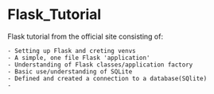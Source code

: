 # Flask_Tutorial
Flask tutorial from the official site consisting of:

    - Setting up Flask and creting venvs
    - A simple, one file Flask 'application'
    - Understanding of Flask classes/application factory
    - Basic use/understanding of SQLite
    - Defined and created a connection to a database(SQlite)
    - 
